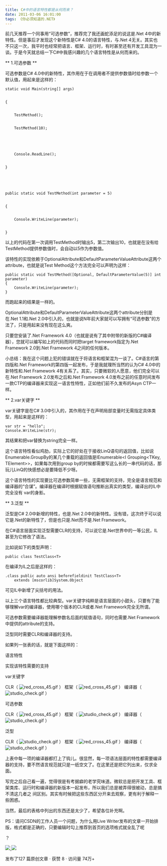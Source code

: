 ```yaml
---
title: C#中的语言特性都是从何而来？
date: 2011-03-06 16:01:00
tags: 《你必须知道的.NET》
---
```

前几天推荐一个同事用“可选参数”，推荐完了我还画蛇添足的说这是.Net 4中的新特性。但是事后才发现这个新特性是C# 4.0的语言特性，与.Net
4无关。其实也不只这一次，我平时也经常把语言、框架、运行时，有时甚至还有开发工具混为一谈。于是今天就总结一下C#中我感兴趣的几个语言特性是从何而来的。

** 1.可选参数  **

可选参数是C# 4.0中的新特性，其作用在于在调用者不提供参数值时给参数一个默认值，用起来是这样的：

    
    
    static void Main(string[] args)
    
    
    {
    
    
        TestMethod();
    
    
        TestMethod(10);
    
    
     
    
    
        Console.ReadLine();
    
    
    }
    
    
     
    
    
    public static void TestMethod(int parameter = 5)
    
    
    {
    
    
        Console.WriteLine(parameter);
    
    
    }

以上的代码在第一次调用TestMethod时输出5，第二次输出10，也就是在没有给TestMethod提供参数值时，会自动以5作为参数值。

该特性的实现依赖于OptionalAttribute和DefaultParameterValueAttribute这两个attribute，也就是说Test
Method这个方法完全可以声明为这样：

    
    
    public static void TestMethod([Optional, DefaultParameterValue(5)] int parameter)
    {
        Console.WriteLine(parameter);
    }

而跑起来的结果是一样的。

OptionalAttribute和DefaultParameterValueAttribute这两个attribute分别是在.Net 1.1和.Net
2.0中引入的，也就是说N年前大家就可以写拥有“可选参数”的方法了，只是用起来没有现在这么爽。

只要您安装了.Net Framework 4.0（也就是说有了其中附带的新版的C#编译器），您就可以编写如上的代码而同时把target
framework指定为.Net Framework 2.0到.Net Framework 4之间的任何版本。

小总结：我在这个问题上犯的错误就在于将语言和框架混为一谈了。C#语言的第四版和.Net Framework的第四版一起发布，于是我就理所当然的认为C#
4.0中的新特性和.Net Framework 4有关系了。其实，只要微软的人愿意，他们完全可以在.Net Framework 2.0发布之后和.Net
Framework 4.0发布之前的任意时间发布一款CTP的编译器来实现这一语言性特性，正如他们前不久发布的Asyn CTP一样。

** 2.var关键字  **

var关键字是在C# 3.0中引入的，其作用在于在声明局部变量时无需指定具体类型，用起来是这样的：

    
    
    var str = "hello";
    Console.WriteLine(str);

其结果和把var替换为string完全一样。

这个语言特性看似鸡肋，实际上它的好处在于接收LinQ语句的返回值，比如说Enumerable.GroupBy的某几个重载的返回值是IEnumerable<I
Grouping<TKey, TElement>>，如果每次用到group by的时候都需要写这么长的一串代码的话，那玩儿LinQ的快感想必是要降低不少呀。

这个语言特性的实现要比可选参数简单一些，无需框架的支持，完全是语言规范和编译器的“合谋”。编译器在编译时根据赋值语句推断出真实的类型，编译出的IL中完全没有
var的身影。

** 3.泛型  **

泛型是C# 2.0中新增的特性，也是.Net 2.0中的新特性。没有错，这次终于可以说它是.Net的新特性了，但是也只是.Net而不是.Net
Framework。

在C#语言层面实现泛型需要CLR的支持，可以说它是.Net世界中的一等公民，IL甚至为它修改了语法。

比如说如下的类型声明：

    
    
    public class TestClass<T>

在编译为IL之后是这样的：

    
    
    .class public auto ansi beforefieldinit TestClass<T>
        extends [mscorlib]System.Object

可见IL中新增了尖括号的用法。

以上三个语言特性都比较典型。var关键字纯粹是语言层面的小甜头，只要有了能够理解var的编译器，使用哪个版本的CLR或者.Net
Framework完全无所谓。

可选参数需要编译器能理解参数名后面的赋值语句，同时也需要.Net Framework中提供的attribute的支持。

泛型同时需要CLR和编译器的支持。

如果列一张表的话，就是下面这样的：

语言特性

实现该特性需要的支持

var关键字

CLR（ ![red_cross_45.gif](http://vzochat.com/zh/images/icons/red_cross_45.gif)
） 框架（ ![red_cross_45.gif](http://vzochat.com/zh/images/icons/red_cross_45.gif)
） 编译器（ ![studio_check.gif](http://www.articulate.com/images/studio_check.gif)
）

可选参数

CLR（ ![red_cross_45.gif](http://vzochat.com/zh/images/icons/red_cross_45.gif)
） 框架（ ![studio_check.gif](http://www.articulate.com/images/studio_check.gif) ）
编译器（ ![studio_check.gif](http://www.articulate.com/images/studio_check.gif) ）

泛型

CLR（ ![studio_check.gif](http://www.articulate.com/images/studio_check.gif) ）
框架（ ![red_cross_45.gif](http://vzochat.com/zh/images/icons/red_cross_45.gif) ）
编译器（ ![studio_check.gif](http://www.articulate.com/images/studio_check.gif) ）

上表中每一项的编译器都打上了钩儿。很显然，每一项语法层面的特性都需要编译器的支持，要不然语言规范就只是一纸空文了。在这里还是把它列出来，仅求全面。

写完之后自己看一遍，觉得很是有考据癖的老学究味道。微软总是把开发工具、框架类库、运行时和编译器的新版本一起发布，所以我们总是被弄得很被动，总是搞不清这几者之
间区别。其实有时候把这些东西区分开来去观察，更有利于解释一些困惑。

当然，最后的表格中列出的东西还是太少了，希望各位补充啊。

PS：请问CSDN的工作人员一个问题，为什么用Live Writer发布的文章一开始排版，格式都是正确的，只要编辑时勾上推荐到首页的选项格式就全乱了呢

？



[ ![](https://profile.csdnimg.cn/5/2/5/3_cuipengfei1)
![](https://g.csdnimg.cn/static/user-reg-year/1x/11.png)
](https://blog.csdn.net/cuipengfei1)



发布了127 篇原创文章  ·  获赞 8  ·  访问量 74万+

